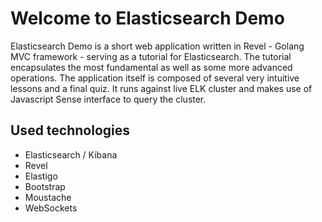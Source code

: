 # Welcome to Elasticsearch Demo

Elasticsearch Demo is a short web application written in Revel - Golang MVC framework - serving as a tutorial for Elasticsearch. The tutorial encapsulates the most fundamental as well as some more advanced operations. The application itself is composed of several very intuitive lessons and a final quiz. It runs against live ELK cluster and makes use of Javascript Sense interface to query the cluster.

Used technologies
-----------------
- Elasticsearch / Kibana
- Revel
- Elastigo
- Bootstrap
- Moustache
- WebSockets

